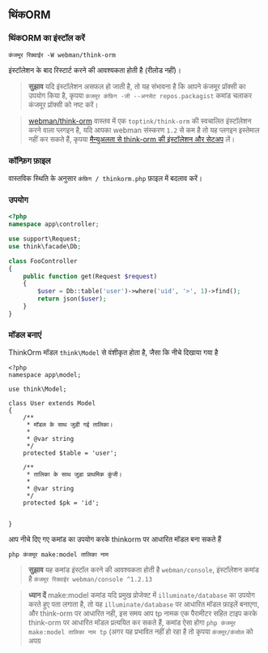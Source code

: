 ## थिंकORM

### थिंकORM का इंस्टॉल करें

`कंजमूर रिक्वाईर -W webman/think-orm`

इंस्टॉलेशन के बाद रिस्टार्ट करने की आवश्यकता होती है (रीलोड नहीं)।

> **सुझाव**
> यदि इंस्टॉलेशन असफल हो जाती है, तो यह संभावना है कि आपने कंजमूर प्रॉक्सी का उपयोग किया है, कृपया `कंजमूर कंफ़िग -जी --अनसेट repos.packagist` कमांड चलाकर कंजमूर प्रॉक्सी को नष्ट करें।

> [webman/think-orm](https://www.workerman.net/plugin/14) वास्तव में एक `toptink/think-orm` की स्वचालित इंस्टॉलेशन करने वाला प्लगइन है, यदि आपका webman संस्करण `1.2` से कम है तो यह प्लगइन इस्तेमाल नहीं कर सकते हैं, कृपया [मैन्युअलता से think-orm की इंस्टॉलेशन और सेटअप](https://www.workerman.net/a/1289) लें।

### कॉन्फ़िग फ़ाइल
वास्तविक स्थिति के अनुसार `कंफ़िग / thinkorm.php` फ़ाइल में बदलाव करें।

### उपयोग

```php
<?php
namespace app\controller;

use support\Request;
use think\facade\Db;

class FooController
{
    public function get(Request $request)
    {
        $user = Db::table('user')->where('uid', '>', 1)->find();
        return json($user);
    }
}
```

### मॉडल बनाएं

ThinkOrm मॉडल `think\Model` से वंशीकृत होता है, जैसा कि नीचे दिखाया गया है
```
<?php
namespace app\model;

use think\Model;

class User extends Model
{
    /**
     * मॉडल के साथ जुड़ी गई तालिका।
     *
     * @var string
     */
    protected $table = 'user';

    /**
     * तालिका के साथ जुड़ा प्राथमिक कुंजी।
     *
     * @var string
     */
    protected $pk = 'id';

    
}
```

आप नीचे दिए गए कमांड का उपयोग करके thinkorm पर आधारित मॉडल बना सकते हैं
```
php कंजमूर make:model तालिका नाम
```

> **सुझाव**
> यह कमांड इंस्टॉल करने की आवश्यकता होती है `webman/console`, इंस्टॉलेशन कमांड है `कंजमूर रिक्वाईर webman/console ^1.2.13`

> **ध्यान दें**
> make:model कमांड यदि प्रमुख प्रोजेक्ट में `illuminate/database` का उपयोग करते हुए पता लगाता है, तो यह `illuminate/database` पर आधारित मॉडल फ़ाइलें बनाएगा, और think-orm पर आधारित नही, इस समय आप tp नामक एक पैरामीटर सहित टाइप करके think-orm पर आधारित मॉडल प्रत्ययित कर सकते हैं, कमांड ऐसा होगा `php कंजमूर make:model तालिका नाम tp` (अगर यह प्रभावित नहीं हो रहा है तो कृपया `कंजमूर/कंसोल` को अपग्र
